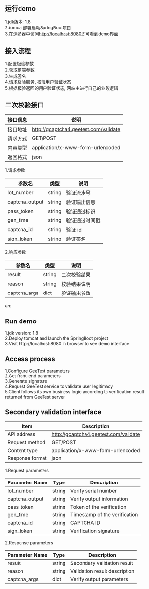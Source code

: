 ## 运行demo
1.jdk版本: 1.8  
2.tomcat部署启动SpringBoot项目  
3.在浏览器中访问<http://localhost:8080>即可看到demo界面  

## 接入流程
1.配置极验参数  
2.获取前端参数  
3.生成签名  
4.请求极验服务, 校验用户验证状态  
5.根据极验返回的用户验证状态, 网站主进行自己的业务逻辑  

## 二次校验接口
|接口信息|说明|
|---|---|
|接口地址|<http://gcaptcha4.geetest.com/validate>|
|请求方式|GET/POST|
|内容类型|application/x-www-form-urlencoded|
|返回格式|json|

1.请求参数

|参数名|类型|说明|
|---|---|---|
|lot_number|string|验证流水号|
|captcha_output|string|验证输出信息|
|pass_token|string|验证通过标识|
|gen_time|string|验证通过时间戳|
|captcha_id|string|验证 id|
|sign_token|string|验证签名|

2.响应参数

|参数名|类型|说明|
|---|---|---|
|result|string|二次校验结果|
|reason|string|校验结果说明|
|captcha_args|dict|验证输出参数|

*en:*
## Run demo
1.jdk version: 1.8  
2.Deploy tomcat and launch the SpringBoot project  
3.Visit http://localhost:8080 in browser to see demo interface  

## Access process
1.Configure GeeTest parameters  
2.Get front-end parameters  
3.Generate signature  
4.Request GeeTest service to validate user legitimacy  
5.Client follows its own business logic according to verification result returned from GeeTest server  

## Secondary validation interface
|Item|Description|
|---|---|
|API address|<http://gcaptcha4.geetest.com/validate>|
|Request method|GET/POST|
|Content type|application/x-www-form-urlencoded|
|Response format|json|

1.Request parameters

|Parameter Name|Type|Description|
|---|---|---|
|lot_number|string|Verify serial number|
|captcha_output|string|Verify output information|
|pass_token|string|Token of the verification|
|gen_time|string|Timestamp of the verification|
|captcha_id|string|CAPTCHA ID|
|sign_token|string|Verification signature|

2.Response parameters

|Parameter Name|Type|Description|
|---|---|---|
|result|string|Secondary validation result|
|reason|string|Validation result description|
|captcha_args|dict|Verify output parameters|